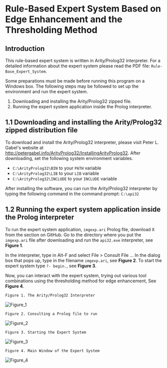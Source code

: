 # Rule-Based Expert System Based on Edge Enhancement and the Thresholding Method

## Introduction

This rule-based expert system is written in Arity/Prolog32 interpreter. For a detailed information about the expert system please read the PDF file: `Rule-Base_Expert_System`.  

Some preparations must be made before running this program on a Windows box. The following steps may be followed to set up the environment and run the expert system.

1. Downloading and installing the Arity/Prolog32 zipped file.
2. Running the expert system application inside the Prolog interpreter.

## 1.1 Downloading and installing the Arity/Prolog32 zipped distribution file

To download and install the Arity/Prolog32 interpreter, please visit Peter L. Gabel's website at http://petergabel.info/ArityProlog32/InstallingArityProlog32. After downloading, set the following system environment variables.

+ `C:\ArityProlog32\BIN` to your `PATH` variable
+ `C:\ArityProlog32\LIB` to your `LIB` variable
+ `C:\ArityProlog32\INCLUDE` to your `INCLUDE` variable 

After installing the software, you can run the Arity/Prolog32 interpreter by typing the following command in the command prompt: `C:\api32`

## 1.2 Running the expert system application inside the Prolog interpreter

To run the expert system application, `imgexp.ari` Prolog file, download it from the section on GitHub. Go to the directory where you put the `imgexp.ari` file after downloading and run the `api32.exe` interpreter, see **Figure 1**.

In the interpreter, type in Alt-F and select File > Consult File … In the dialog box that pops up, type in the filename `imgexp.ari`, see **Figure 2**. To start the expert system  type `?- begin.`, see **Figure 3**.

Now, you can interact with the expert system, trying out various tool combinations using the thresholding method for edge enhancement, See **Figure 4**.

	Figure 1. The Arity/Prolog32 Interpreter
![Figure_1](https://github.com/user-attachments/assets/4d73b822-b648-403e-ad09-cbfb2d8f84b4)

	Figure 2. Consulting a Prolog file to run
![Figure_2](https://github.com/user-attachments/assets/12fcc614-4711-414e-88ec-501570cfbfd1)

	Figure 3. Starting the Expert System
![Figure_3](https://github.com/user-attachments/assets/20d6e94f-1d78-44c9-829d-41fdc3cae5c1)

	Figure 4. Main Window of the Expert System
![Figure_4](https://github.com/user-attachments/assets/f2fed390-0a45-4164-bddf-29920b89e471)



		
		





